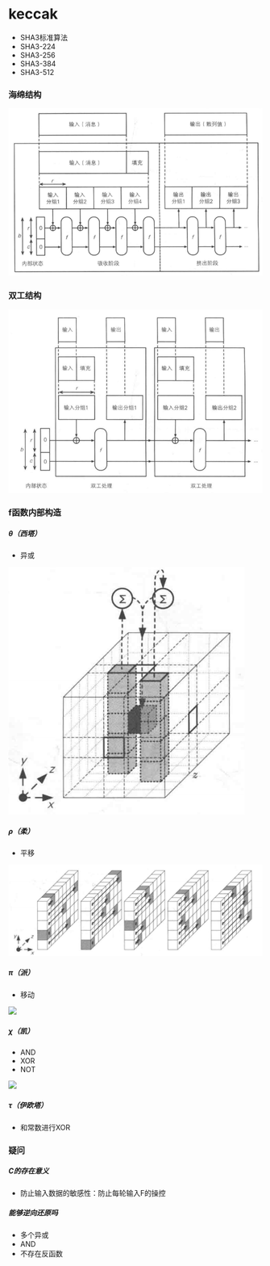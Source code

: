 # keccak

- SHA3标准算法
- SHA3-224
- SHA3-256
- SHA3-384
- SHA3-512

### 海绵结构

![](image/海绵结构.png)

### 双工结构

![](image/双工结构.png)

### f函数内部构造

##### θ（西塔）

- 异或

![](image/西塔.png)

##### ρ（柔）

- 平移

![](image/柔.png)

##### π（派）

- 移动

![](image/派.png)

##### χ（凯）

- AND
- XOR
- NOT

![](D:\person\person_books\GitBook\Cryptology\ch6\image\凯.png)

##### τ（伊欧塔）

- 和常数进行XOR

### 疑问

##### C的存在意义

- 防止输入数据的敏感性：防止每轮输入F的操控

##### 能够逆向还原吗

- 多个异或
- AND
- 不存在反函数